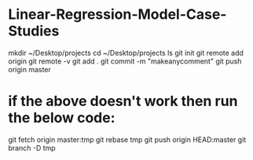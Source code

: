 # Linear-Regression-Model-Case-Studies

mkdir ~/Desktop/projects
cd ~/Desktop/projects
ls
git init
git remote add origin <githubclonelinkpastehere>
git remote -v
git add .
git commit -m "makeanycomment"
git push origin master

# if the above doesn't work then run the below code:
git fetch origin master:tmp
git rebase tmp
git push origin HEAD:master
git branch -D tmp
